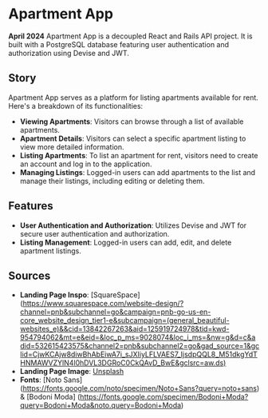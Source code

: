 # Apartment App

**April 2024**
Apartment App is a decoupled React and Rails API project. It is built with a PostgreSQL database featuring user authentication and authorization using Devise and JWT.

## Story

Apartment App serves as a platform for listing apartments available for rent. Here's a breakdown of its functionalities:

- **Viewing Apartments**: Visitors can browse through a list of available apartments.
- **Apartment Details**: Visitors can select a specific apartment listing to view more detailed information.
- **Listing Apartments**: To list an apartment for rent, visitors need to create an account and log in to the application.
- **Managing Listings**: Logged-in users can add apartments to the list and manage their listings, including editing or deleting them.

## Features

- **User Authentication and Authorization**: Utilizes Devise and JWT for secure user authentication and authorization.
- **Listing Management**: Logged-in users can add, edit, and delete apartment listings.

## Sources

- **Landing Page Inspo**: [SquareSpace] (https://www.squarespace.com/website-design/?channel=pnb&subchannel=go&campaign=pnb-go-us-en-core_website_design_tier1-e&subcampaign=(general_beautiful-websites_e)&&cid=13842267263&aid=125919724978&tid=kwd-954794062&mt=e&eid=&loc_p_ms=9028074&loc_i_ms=&nw=g&d=c&adid=532615423575&channel2=pnb&subchannel2=go&gad_source=1&gclid=CjwKCAjw8diwBhAbEiwA7i_sJXIiyLFLVAES7_IjsdpQQL8_M51dkgYdTHNMAWVZYlN4l0hDVL3DGRoC0CkQAvD_BwE&gclsrc=aw.ds)
- **Landing Page Image**: [Unsplash](https://unsplash.com)
- **Fonts**: [Noto Sans] (https://fonts.google.com/noto/specimen/Noto+Sans?query=noto+sans) & [Bodoni Moda] (https://fonts.google.com/specimen/Bodoni+Moda?query=Bodoni+Moda&noto.query=Bodoni+Moda)
